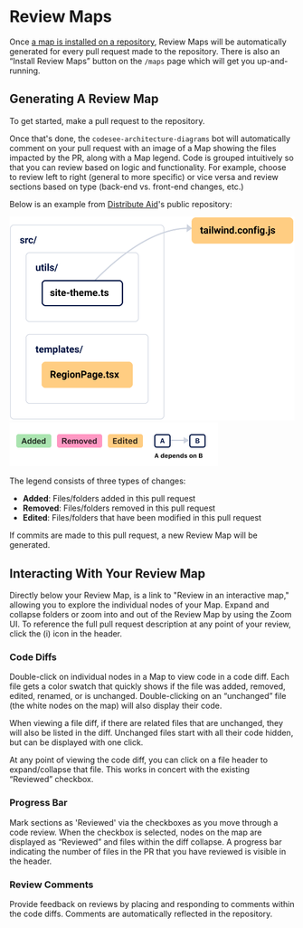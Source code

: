 # Review Maps

Once [a map is installed on a repository](./installation.md), Review Maps will be automatically generated for every pull request made to the repository. There is also an “Install Review Maps” button on the `/maps` page which will get you up-and-running. 

## Generating A Review Map

To get started, make a pull request to the repository.

Once that's done, the `codesee-architecture-diagrams` bot will automatically comment on your pull request with an image of a Map showing the files impacted by the PR, along with a Map legend. Code is grouped intuitively so that you can review based on logic and functionality. For example, choose to review left to right (general to more specific) or vice versa and review sections based on type (back-end vs. front-end changes, etc.)

Below is an example from [Distribute Aid](https://distributeaid.org/)'s public repository:

![Generated diagram showing a pull request](img/pr-map.svg)
![Generated CodeSee map legend](img/pr-map-legend.png)

The legend consists of three types of changes:

* **Added**: Files/folders added in this pull request
* **Removed**: Files/folders removed in this pull request
* **Edited**: Files/folders that have been modified in this pull request

If commits are made to this pull request, a new Review Map will be generated.

## Interacting With Your Review Map

Directly below your Review Map, is a link to "Review in an interactive map," allowing you to explore the individual nodes of your Map. Expand and collapse folders or zoom into and out of the Review Map by using the Zoom UI. To reference the full pull request description at any point of your review, click the (i) icon in the header.

### Code Diffs

Double-click on individual nodes in a Map to view code in a code diff. Each file gets a color swatch that quickly shows if the file was added, removed, edited, renamed, or is unchanged. Double-clicking on an “unchanged” file (the white nodes on the map) will also display their code.

When viewing a file diff, if there are related files that are unchanged, they will also be listed in the diff. Unchanged files start with all their code hidden, but can be displayed with one click.

At any point of viewing the code diff, you can click on a file header to expand/collapse that file. This works in concert with the existing “Reviewed” checkbox.

### Progress Bar

Mark sections as 'Reviewed' via the checkboxes as you move through a code review. When the checkbox is selected, nodes on the map are displayed as “Reviewed” and files within the diff collapse. A progress bar indicating the number of files in the PR that you have reviewed is visible in the header. 

### Review Comments

Provide feedback on reviews by placing and responding to comments within the code diffs. Comments are automatically reflected in the repository.
